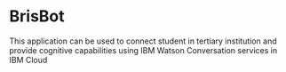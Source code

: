 # BrisBot
This application can be used to connect student in tertiary institution and provide  cognitive capabilities using IBM Watson Conversation services in IBM Cloud

